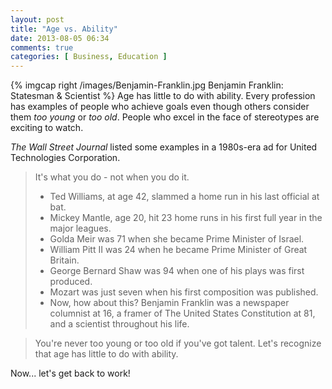 ```yaml
---
layout: post
title: "Age vs. Ability"
date: 2013-08-05 06:34
comments: true
categories: [ Business, Education ]
---
```

{% imgcap right /images/Benjamin-Franklin.jpg Benjamin Franklin: Statesman & Scientist %}
Age has little to do with ability. Every profession has examples of people who achieve goals even though others consider them _too young_ or _too old_. People who excel in the face of stereotypes are exciting to watch.

_The Wall Street Journal_ listed some examples in a 1980s-era ad for United Technologies Corporation.
<!--more-->
>It's what you do - not when you do it.
>
>* Ted Williams, at age 42, slammed a home run in his last official at bat.
>* Mickey Mantle, age 20, hit 23 home runs in his first full year in the major leagues.
>* Golda Meir was 71 when she became Prime Minister of Israel.
>* William Pitt II was 24 when he became Prime Minister of Great Britain.
>* George Bernard Shaw was 94 when one of his plays was first produced.
>* Mozart was just seven when his first composition was published.
>* Now, how about this? Benjamin Franklin was a newspaper columnist at 16, a framer of The United States Constitution at 81, and a scientist throughout his life.

>You're never too young or too old if you've got talent. Let's recognize that age has little to do with ability.

Now... let's get back to work!
